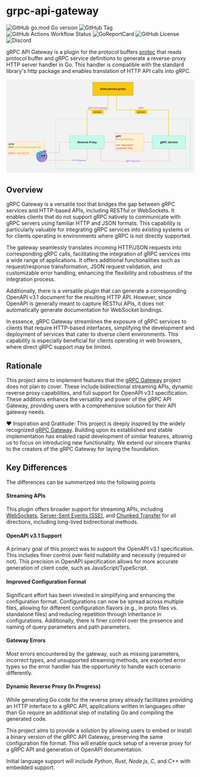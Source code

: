 # grpc-api-gateway

![GitHub go.mod Go version](https://img.shields.io/github/go-mod/go-version/meshapi/grpc-api-gateway?style=flat-square)
![GitHub Tag](https://img.shields.io/github/v/tag/meshapi/grpc-api-gateway)
![GitHub Actions Workflow Status](https://img.shields.io/github/actions/workflow/status/meshapi/grpc-api-gateway/release.yaml)
![GoReportCard](https://goreportcard.com/badge/github.com/meshapi/grpc-api-gateway)
![GitHub License](https://img.shields.io/github/license/meshapi/grpc-api-gateway?style=flat-square&color=blue)
![Discord](https://img.shields.io/discord/1268194259098669067?style=flat-square&logo=discord&logoColor=violet)

gRPC API Gateway is a plugin for the protocol buffers [protoc](https://github.com/protocolbuffers/protobuf)
that reads protocol buffer and gRPC service definitions to generate a reverse-proxy HTTP server handler in Go.
This handler is compatible with the standard library's http package and enables translation of HTTP API calls into gRPC.

![Overview](docs/assets/overview.jpg)

## Overview

gRPC Gateway is a versatile tool that bridges the gap between gRPC services and HTTP-based APIs, including RESTful or WebSockets. It enables clients that do not support gRPC natively to communicate with gRPC servers using familiar HTTP and JSON formats. This capability is particularly valuable for integrating gRPC services into existing systems or for clients operating in environments where gRPC is not directly supported.

The gateway seamlessly translates incoming HTTP/JSON requests into corresponding gRPC calls, facilitating the integration of gRPC services into a wide range of applications. It offers additional functionalities such as request/response transformation, JSON request validation, and customizable error handling, enhancing the flexibility and robustness of the integration process.

Additionally, there is a versatile plugin that can generate a corresponding OpenAPI v3.1 document for the resulting HTTP API. However, since OpenAPI is generally meant to capture RESTful APIs, it does not automatically generate documentation for WebSocket bindings.

In essence, gRPC Gateway streamlines the exposure of gRPC services to clients that require HTTP-based interfaces, simplifying the development and deployment of services that cater to diverse client environments. This capability is especially beneficial for clients operating in web browsers, where direct gRPC support may be limited.

## Rationale

This project aims to implement features that the [gRPC Gateway](https://grpc-ecosystem.github.io/grpc-gateway) project does not plan to cover. These include bidirectional streaming APIs, dynamic reverse proxy capabilities, and full support for OpenAPI v3.1 specification. These additions enhance the versatility and power of the gRPC API Gateway, providing users with a comprehensive solution for their API gateway needs.

:heart: Inspiration and Gratitude:
This project is deeply inspired by the widely recognized [gRPC Gateway](https://grpc-ecosystem.github.io/grpc-gateway).
Building upon its established and stable implementation has enabled rapid development of similar features,
allowing us to focus on introducing new functionality.
We extend our sincere thanks to the creators of the gRPC Gateway for laying the foundation.

## Key Differences

The differences can be summerized into the following points

#### __Streaming APIs__
This plugin offers broader support for streaming APIs, including [WebSockets](https://en.wikipedia.org/wiki/WebSocket),
[Server-Sent Events (SSE)](https://en.wikipedia.org/wiki/Server-sent_events),
and [Chunked Transfer](https://en.wikipedia.org/wiki/Chunked_transfer_encoding) for
all directions, including long-lived bidirectional methods.

#### OpenAPI v3.1 Support

A primary goal of this project was to support the OpenAPI v3.1 specification.
This includes finer control over field nullability and necessity (required or not).
This precision in OpenAPI specification allows for more accurate generation of client code, such as JavaScript/TypeScript.

#### Improved Configuration Format

Significant effort has been invested in simplifying and enhancing the configuration format.
Configurations can now be spread across multiple files, allowing for different
configuration flavors (e.g., in proto files vs. standalone files)
and reducing repetition through inheritance in configurations.
Additionally, there is finer control over the presence and naming of query parameters and path parameters.

#### Gateway Errors

Most errors encountered by the gateway, such as missing parameters, incorrect types, and unsupported streaming methods,
are exported error types so the error handler has the opportunity to handle each scenario differently.

#### Dynamic Reverse Proxy (In Progress)

While generating Go code for the reverse proxy already facilitates providing an HTTP interface to a gRPC API,
applications written in languages other than Go require an additional step of installing Go and compiling the generated code.

This project aims to provide a solution by allowing users to embed or install a binary version of the gRPC API Gateway,
preserving the same configuration file format. This will enable quick setup of a reverse proxy for a gRPC API and
generation of OpenAPI documentation.

Initial language support will include _Python_, _Rust_, _Node.js_, _C_, and _C++_ with embedded support.
